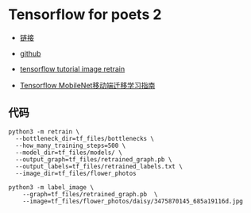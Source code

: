 # Tensorflow for poets 2
* [链接](https://codelabs.developers.google.com/codelabs/tensorflow-for-poets/#0)

* [github](https://github.com/googlecodelabs/tensorflow-for-poets-2)

* [tensorflow tutorial image retrain](https://www.tensorflow.org/tutorials/image_retraining)

* [Tensorflow MobileNet移动端迁移学习指南](https://yq.aliyun.com/articles/566213)

## 代码
```
python3 -m retrain \
  --bottleneck_dir=tf_files/bottlenecks \
  --how_many_training_steps=500 \
  --model_dir=tf_files/models/ \
  --output_graph=tf_files/retrained_graph.pb \
  --output_labels=tf_files/retrained_labels.txt \
  --image_dir=tf_files/flower_photos
  
python3 -m label_image \
    --graph=tf_files/retrained_graph.pb  \
    --image=tf_files/flower_photos/daisy/3475870145_685a19116d.jpg 
```